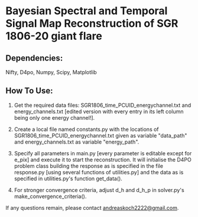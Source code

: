 # Bayesian Spectral and Temporal Signal Map Reconstruction of SGR 1806-20 giant flare

## Dependencies:
Nifty, D4po, Numpy, Scipy, Matplotlib

## How To Use:
1) Get the required data files: SGR1806_time_PCUID_energychannel.txt and energy_channels.txt [edited version with every entry in its left column being only one energy channel!].

2) Create a local file named constants.py with the locations of SGR1806_time_PCUID_energychannel.txt given as variable "data_path" and energy_channels.txt as variable "energy_path".

3) Specify all parameters in main.py [every parameter is editable except for e_pix] and execute it to start the reconstruction. It will initialise the D4PO problem class building the response as is specified in the file response.py [using several functions of utilities.py] and the data as is specified in utilities.py's function get_data().

4) For stronger convergence criteria, adjust d_h and d_h_p in solver.py's make_convergence_criteria().

If any questions remain, please contact andreaskoch2222@gmail.com.